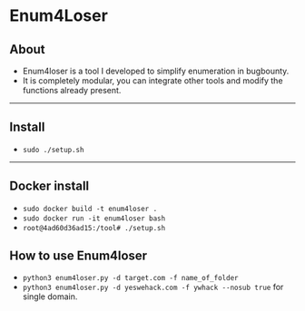 # Enum4Loser
## About
- Enum4loser is a tool I developed to simplify enumeration in bugbounty.
- It is completely modular, you can integrate other tools and modify the functions already present.
---
## Install
- `sudo ./setup.sh`
---
## Docker install
- `sudo docker build -t enum4loser .`
- `sudo docker run -it enum4loser bash`
- `root@4ad60d36ad15:/tool# ./setup.sh`
## How to use Enum4loser
- `python3 enum4loser.py -d target.com -f name_of_folder`
- `python3 enum4loser.py -d yeswehack.com -f ywhack --nosub true` for single domain.
